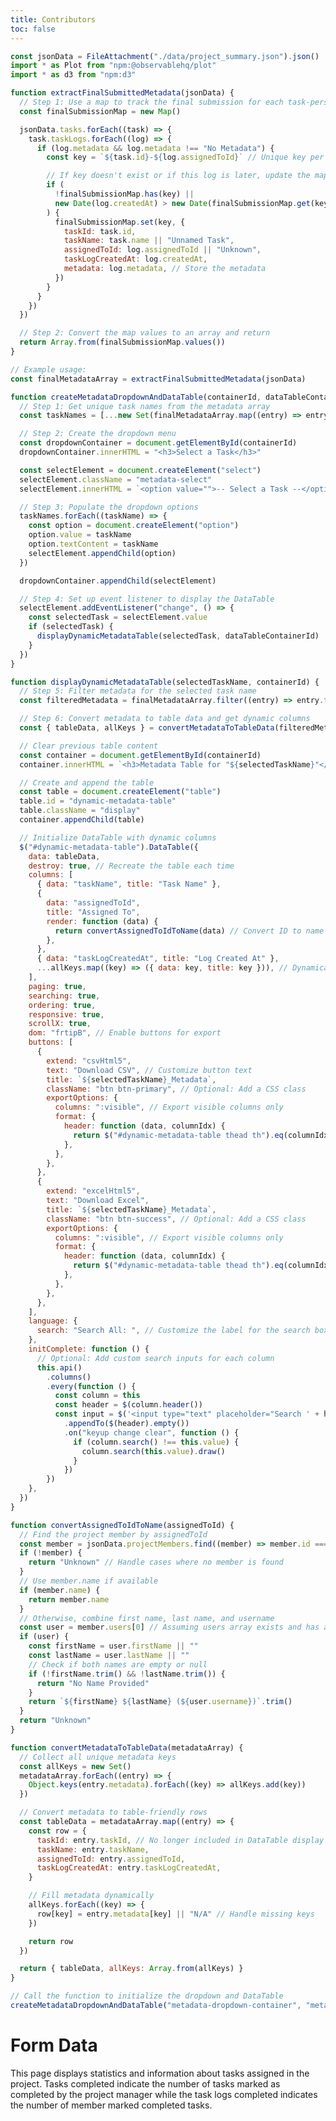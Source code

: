 ```yaml
---
title: Contributors
toc: false
---
```


<link href="https://cdnjs.cloudflare.com/ajax/libs/font-awesome/6.0.0/css/all.min.css" rel="stylesheet">
<script src="https://code.jquery.com/jquery-3.6.0.min.js"></script>
<link rel="stylesheet" href="https://cdn.datatables.net/1.13.6/css/jquery.dataTables.min.css">
<script src="https://cdn.datatables.net/1.13.6/js/jquery.dataTables.min.js"></script>
<link rel="stylesheet" href="https://cdn.datatables.net/buttons/2.4.1/css/buttons.dataTables.min.css">
<script src="https://cdn.datatables.net/buttons/2.4.1/js/dataTables.buttons.min.js"></script>
<script src="https://cdnjs.cloudflare.com/ajax/libs/jszip/3.1.3/jszip.min.js"></script>
<script src="https://cdn.datatables.net/buttons/2.4.1/js/buttons.html5.min.js"></script>
<link rel="stylesheet" href="style.css">

```js packages
const jsonData = FileAttachment("./data/project_summary.json").json()
import * as Plot from "npm:@observablehq/plot"
import * as d3 from "npm:d3"
```

```js form-data
function extractFinalSubmittedMetadata(jsonData) {
  // Step 1: Use a map to track the final submission for each task-person combination
  const finalSubmissionMap = new Map()

  jsonData.tasks.forEach((task) => {
    task.taskLogs.forEach((log) => {
      if (log.metadata && log.metadata !== "No Metadata") {
        const key = `${task.id}-${log.assignedToId}` // Unique key per task-person combo

        // If key doesn't exist or if this log is later, update the map
        if (
          !finalSubmissionMap.has(key) ||
          new Date(log.createdAt) > new Date(finalSubmissionMap.get(key).taskLogCreatedAt)
        ) {
          finalSubmissionMap.set(key, {
            taskId: task.id,
            taskName: task.name || "Unnamed Task",
            assignedToId: log.assignedToId || "Unknown",
            taskLogCreatedAt: log.createdAt,
            metadata: log.metadata, // Store the metadata
          })
        }
      }
    })
  })

  // Step 2: Convert the map values to an array and return
  return Array.from(finalSubmissionMap.values())
}

// Example usage:
const finalMetadataArray = extractFinalSubmittedMetadata(jsonData)
```

```js create-data-table-metadata
function createMetadataDropdownAndDataTable(containerId, dataTableContainerId) {
  // Step 1: Get unique task names from the metadata array
  const taskNames = [...new Set(finalMetadataArray.map((entry) => entry.taskName))]

  // Step 2: Create the dropdown menu
  const dropdownContainer = document.getElementById(containerId)
  dropdownContainer.innerHTML = "<h3>Select a Task</h3>"

  const selectElement = document.createElement("select")
  selectElement.className = "metadata-select"
  selectElement.innerHTML = `<option value="">-- Select a Task --</option>`

  // Step 3: Populate the dropdown options
  taskNames.forEach((taskName) => {
    const option = document.createElement("option")
    option.value = taskName
    option.textContent = taskName
    selectElement.appendChild(option)
  })

  dropdownContainer.appendChild(selectElement)

  // Step 4: Set up event listener to display the DataTable
  selectElement.addEventListener("change", () => {
    const selectedTask = selectElement.value
    if (selectedTask) {
      displayDynamicMetadataTable(selectedTask, dataTableContainerId)
    }
  })
}

function displayDynamicMetadataTable(selectedTaskName, containerId) {
  // Step 5: Filter metadata for the selected task name
  const filteredMetadata = finalMetadataArray.filter((entry) => entry.taskName === selectedTaskName)

  // Step 6: Convert metadata to table data and get dynamic columns
  const { tableData, allKeys } = convertMetadataToTableData(filteredMetadata)

  // Clear previous table content
  const container = document.getElementById(containerId)
  container.innerHTML = `<h3>Metadata Table for "${selectedTaskName}"</h3>`

  // Create and append the table
  const table = document.createElement("table")
  table.id = "dynamic-metadata-table"
  table.className = "display"
  container.appendChild(table)

  // Initialize DataTable with dynamic columns
  $("#dynamic-metadata-table").DataTable({
    data: tableData,
    destroy: true, // Recreate the table each time
    columns: [
      { data: "taskName", title: "Task Name" },
      {
        data: "assignedToId",
        title: "Assigned To",
        render: function (data) {
          return convertAssignedToIdToName(data) // Convert ID to name
        },
      },
      { data: "taskLogCreatedAt", title: "Log Created At" },
      ...allKeys.map((key) => ({ data: key, title: key })), // Dynamically add metadata columns
    ],
    paging: true,
    searching: true,
    ordering: true,
    responsive: true,
    scrollX: true,
    dom: "frtipB", // Enable buttons for export
    buttons: [
      {
        extend: "csvHtml5",
        text: "Download CSV", // Customize button text
        title: `${selectedTaskName}_Metadata`,
        className: "btn btn-primary", // Optional: Add a CSS class
        exportOptions: {
          columns: ":visible", // Export visible columns only
          format: {
            header: function (data, columnIdx) {
              return $("#dynamic-metadata-table thead th").eq(columnIdx).text().trim()
            },
          },
        },
      },
      {
        extend: "excelHtml5",
        text: "Download Excel",
        title: `${selectedTaskName}_Metadata`,
        className: "btn btn-success", // Optional: Add a CSS class
        exportOptions: {
          columns: ":visible", // Export visible columns only
          format: {
            header: function (data, columnIdx) {
              return $("#dynamic-metadata-table thead th").eq(columnIdx).text().trim()
            },
          },
        },
      },
    ],
    language: {
      search: "Search All: ", // Customize the label for the search box
    },
    initComplete: function () {
      // Optional: Add custom search inputs for each column
      this.api()
        .columns()
        .every(function () {
          const column = this
          const header = $(column.header())
          const input = $('<input type="text" placeholder="Search ' + header.text() + '" />')
            .appendTo($(header).empty())
            .on("keyup change clear", function () {
              if (column.search() !== this.value) {
                column.search(this.value).draw()
              }
            })
        })
    },
  })
}

function convertAssignedToIdToName(assignedToId) {
  // Find the project member by assignedToId
  const member = jsonData.projectMembers.find((member) => member.id === assignedToId)
  if (!member) {
    return "Unknown" // Handle cases where no member is found
  }
  // Use member.name if available
  if (member.name) {
    return member.name
  }
  // Otherwise, combine first name, last name, and username
  const user = member.users[0] // Assuming users array exists and has at least one user
  if (user) {
    const firstName = user.firstName || ""
    const lastName = user.lastName || ""
    // Check if both names are empty or null
    if (!firstName.trim() && !lastName.trim()) {
      return "No Name Provided"
    }
    return `${firstName} ${lastName} (${user.username})`.trim()
  }
  return "Unknown"
}

function convertMetadataToTableData(metadataArray) {
  // Collect all unique metadata keys
  const allKeys = new Set()
  metadataArray.forEach((entry) => {
    Object.keys(entry.metadata).forEach((key) => allKeys.add(key))
  })

  // Convert metadata to table-friendly rows
  const tableData = metadataArray.map((entry) => {
    const row = {
      taskId: entry.taskId, // No longer included in DataTable display
      taskName: entry.taskName,
      assignedToId: entry.assignedToId,
      taskLogCreatedAt: entry.taskLogCreatedAt,
    }

    // Fill metadata dynamically
    allKeys.forEach((key) => {
      row[key] = entry.metadata[key] || "N/A" // Handle missing keys
    })

    return row
  })

  return { tableData, allKeys: Array.from(allKeys) }
}

// Call the function to initialize the dropdown and DataTable
createMetadataDropdownAndDataTable("metadata-dropdown-container", "metadata-datatable-container")
```

<div class ="card">
  <div class="card-title">
    <h1>Form Data</h1>
  </div>
  <p>This page displays statistics and information about tasks assigned in the project. Tasks completed indicate the number of tasks marked as completed by the project manager while the task logs completed indicates the number of member marked completed tasks.</p>

  <div class="card-container">
    <div id="metadata-dropdown-container" class="dropdown-container"></div>
    <div id="metadata-datatable-container" class="datatable-container"></div>
  </div>
</div>
